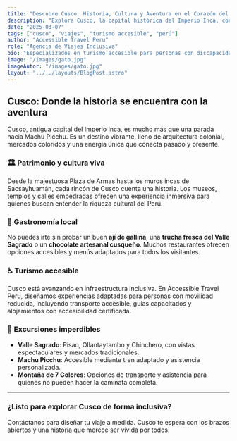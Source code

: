 ```yaml
---
title: "Descubre Cusco: Historia, Cultura y Aventura en el Corazón del Perú"
description: "Explora Cusco, la capital histórica del Imperio Inca, con experiencias accesibles, gastronomía local y paisajes inolvidables."
date: "2025-03-07"
tags: ["cusco", "viajes", "turismo accesible", "perú"]
author: "Accessible Travel Peru"
role: "Agencia de Viajes Inclusiva"
bio: "Especializados en turismo accesible para personas con discapacidad. Conectamos aventura y accesibilidad en todo el Perú."
image: "/images/gato.jpg"
imageAutor: "/images/gato.jpg"
layout: "../../layouts/BlogPost.astro"
---
```


## Cusco: Donde la historia se encuentra con la aventura

Cusco, antigua capital del Imperio Inca, es mucho más que una parada hacia Machu Picchu. Es un destino vibrante, lleno de arquitectura colonial, mercados coloridos y una energía única que conecta pasado y presente.

### 🏛️ Patrimonio y cultura viva

Desde la majestuosa Plaza de Armas hasta los muros incas de Sacsayhuamán, cada rincón de Cusco cuenta una historia. Los museos, templos y calles empedradas ofrecen una experiencia inmersiva para quienes buscan entender la riqueza cultural del Perú.

### 🍲 Gastronomía local

No puedes irte sin probar un buen **ají de gallina**, una **trucha fresca del Valle Sagrado** o un **chocolate artesanal cusqueño**. Muchos restaurantes ofrecen opciones accesibles y menús adaptados para todos los visitantes.

### ♿ Turismo accesible

Cusco está avanzando en infraestructura inclusiva. En Accessible Travel Peru, diseñamos experiencias adaptadas para personas con movilidad reducida, incluyendo transporte accesible, guías capacitados y alojamientos con accesibilidad certificada.

### 🌄 Excursiones imperdibles

- **Valle Sagrado**: Pisaq, Ollantaytambo y Chinchero, con vistas espectaculares y mercados tradicionales.
- **Machu Picchu**: Accesible mediante tren adaptado y asistencia personalizada.
- **Montaña de 7 Colores**: Opciones de transporte y asistencia para quienes no pueden hacer la caminata completa.

---

### ¿Listo para explorar Cusco de forma inclusiva?

Contáctanos para diseñar tu viaje a medida. Cusco te espera con los brazos abiertos y una historia que merece ser vivida por todos.
